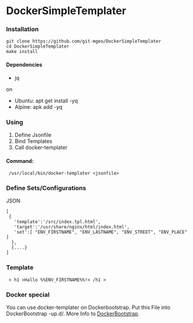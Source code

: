 # DockerSimpleTemplater

### Installation
```
git clone https://github.com/git-mgeo/DockerSimpleTemplater
cd DockerSimpleTemplater
make install
```

#### Dependencies
* jq

on
*  Ubuntu: apt get install -yq
*  Alpine: apk add -yq


### Using

1. Define Jsonfile
2. Bind Templates 
3. Call docker-templater

#### Command:
```
 /usr/local/bin/docker-templater <jsonfile>
```


### Define Sets/Configurations
JSON
```
[
 {
   'template':'/src/index.tpl.html',
   'target':'/usr/share/nginx/html/index.html',
   'set':[ "ENV_FIRSTNAME", "ENV_LASTNAME", "ENV_STREET", "ENV_PLACE" ]
  },
  {....}
]
```

### Template
```
 < h1 >Hallo %%ENV_FIRSTNAME%%!< /h1 >
```

### Docker special
You can use docker-templater on Dockerbootstrap. Put this File into DockerBootstrap -up.d/.
More Info to [DockerBootstrap](https://github.com/git-mgeo/DockerBootstrap).
